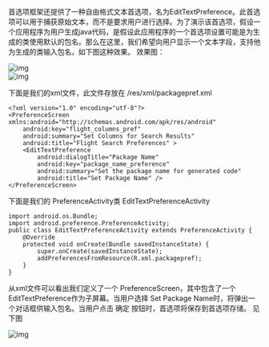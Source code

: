 首选项框架还提供了一种自由格式文本首选项，名为EditTextPreference。此首选项可以用于捕获原始文本，而不是要求用户进行选择。为了演示该首选项，假设一个应用程序为用户生成java代码，是假设此应用程序的一个首选项设置可能是为生成的类使用默认的包名。那么在这里，我们希望向用户显示一个文本字段，支持他为生成的类输入包名，如下图这种效果。
效果图：

![img](http://emanual.github.io/md-android/img/data_preference/16_preference.jpg)   
![img](http://emanual.github.io/md-android/img/data_preference/16_preference2.jpg)  

下面是我们的xml文件，此文件存放在 /res/xml/packagepref.xml
```  
<?xml version="1.0" encoding="utf-8"?>
<PreferenceScreen xmlns:android="http://schemas.android.com/apk/res/android"
    android:key="flight_columns_pref"
    android:summary="Set Columns for Search Results"
    android:title="Flight Search Preferences" >
    <EditTextPreference
        android:dialogTitle="Package Name"
        android:key="package_name_preference"
        android:summary="Set the package name for generated code"
        android:title="Set Package Name" />
</PreferenceScreen>
```
下面是我们的 PreferenceActivity类 EditTextPreferenceActivity
```  
import android.os.Bundle;
import android.preference.PreferenceActivity;
public class EditTextPreferenceActivity extends PreferenceActivity {
	@Override
	protected void onCreate(Bundle savedInstanceState) {
		super.onCreate(savedInstanceState);
		addPreferencesFromResource(R.xml.packagepref);
	}
}
```
从xml文件可以看出我们定义了一个 PreferenceScreen，其中包含了一个EditTextPreference作为子屏幕。当用户选择 Set Package Name时，将弹出一个对话框供输入包名。当用户点击 确定 按钮时，首选项将保存到首选项存储。 
见下图

![img](http://emanual.github.io/md-android/img/data_preference/16_preference3.jpg)   